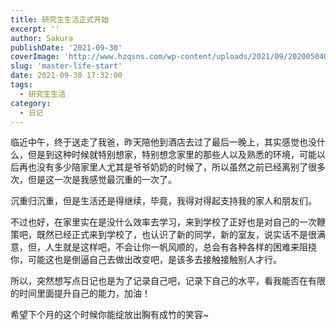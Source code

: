 ```yaml
---
title: 研究生生活正式开始
excerpt: '' 
author: Sakura
publishDate: '2021-09-30'
coverImage: 'http://www.hzqsns.com/wp-content/uploads/2021/09/2020050401.jpg' 
slug: 'master-life-start'
date: 2021-09-30 17:32:00
tags:
  - 研究生生活
category:
  - 日记
---
```


<!-- wp:paragraph -->
<p>临近中午，终于送走了我爸，昨天陪他到酒店去过了最后一晚上，其实感觉也没什么，但是到这种时候就特别想家，特别想念家里的那些人以及熟悉的环境，可能以后再也没有多少陪家里人尤其是爷爷奶奶的时候了，所以虽然之前已经离别了很多次，但是这一次是我感觉最沉重的一次了。</p>
<!-- /wp:paragraph -->

<!-- wp:paragraph -->
<p>沉重归沉重，但是生活还是得继续，毕竟，我得对得起支持我的家人和朋友们。</p>
<!-- /wp:paragraph -->

<!-- wp:paragraph -->
<p>不过也好，在家里实在是没什么效率去学习，来到学校了正好也是对自己的一次鞭策吧，既然已经正式来到学校了，也认识了新的同学，新的室友，说实话不是很满意，但，人生就是这样吧，不会让你一帆风顺的，总会有各种各样的困难来阻挠你，可能这也是倒逼自己去做出改变吧，是该多去接触接触别人才行。</p>
<!-- /wp:paragraph -->

<!-- wp:paragraph -->
<p>所以，突然想写点日记也是为了记录自己吧，记录下自己的水平，看我能否在有限的时间里面提升自己的能力，加油！</p>
<!-- /wp:paragraph -->

<!-- wp:paragraph -->
<p>希望下个月的这个时候你能绽放出胸有成竹的笑容~</p>
<!-- /wp:paragraph -->